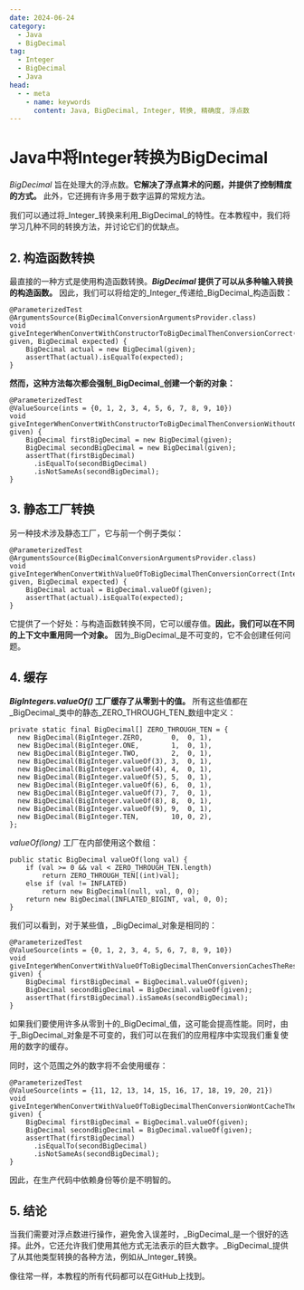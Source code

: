 ```yaml
---
date: 2024-06-24
category:
  - Java
  - BigDecimal
tag:
  - Integer
  - BigDecimal
  - Java
head:
  - - meta
    - name: keywords
      content: Java, BigDecimal, Integer, 转换, 精确度, 浮点数
---
```

# Java中将Integer转换为BigDecimal

_BigDecimal_ 旨在处理大的浮点数。**它解决了浮点算术的问题，并提供了控制精度的方式。** 此外，它还拥有许多用于数字运算的常规方法。

我们可以通过将_Integer_转换来利用_BigDecimal_的特性。在本教程中，我们将学习几种不同的转换方法，并讨论它们的优缺点。

## 2. 构造函数转换

最直接的一种方式是使用构造函数转换。**_BigDecimal_ 提供了可以从多种输入转换的构造函数。** 因此，我们可以将给定的_Integer_传递给_BigDecimal_构造函数：

```
@ParameterizedTest
@ArgumentsSource(BigDecimalConversionArgumentsProvider.class)
void giveIntegerWhenConvertWithConstructorToBigDecimalThenConversionCorrect(Integer given, BigDecimal expected) {
    BigDecimal actual = new BigDecimal(given);
    assertThat(actual).isEqualTo(expected);
}

```

**然而，这种方法每次都会强制_BigDecimal_创建一个新的对象：**

```
@ParameterizedTest
@ValueSource(ints = {0, 1, 2, 3, 4, 5, 6, 7, 8, 9, 10})
void giveIntegerWhenConvertWithConstructorToBigDecimalThenConversionWithoutCaching(Integer given) {
    BigDecimal firstBigDecimal = new BigDecimal(given);
    BigDecimal secondBigDecimal = new BigDecimal(given);
    assertThat(firstBigDecimal)
      .isEqualTo(secondBigDecimal)
      .isNotSameAs(secondBigDecimal);
}
```

## 3. 静态工厂转换

另一种技术涉及静态工厂，它与前一个例子类似：

```
@ParameterizedTest
@ArgumentsSource(BigDecimalConversionArgumentsProvider.class)
void giveIntegerWhenConvertWithValueOfToBigDecimalThenConversionCorrect(Integer given, BigDecimal expected) {
    BigDecimal actual = BigDecimal.valueOf(given);
    assertThat(actual).isEqualTo(expected);
}
```

它提供了一个好处：与构造函数转换不同，它可以缓存值。**因此，我们可以在不同的上下文中重用同一个对象。** 因为_BigDecimal_是不可变的，它不会创建任何问题。

## 4. 缓存

**_BigIntegers.valueOf()_ 工厂缓存了从零到十的值。** 所有这些值都在_BigDecimal_类中的静态_ZERO_THROUGH_TEN_数组中定义：

```
private static final BigDecimal[] ZERO_THROUGH_TEN = {
  new BigDecimal(BigInteger.ZERO,       0,  0, 1),
  new BigDecimal(BigInteger.ONE,        1,  0, 1),
  new BigDecimal(BigInteger.TWO,        2,  0, 1),
  new BigDecimal(BigInteger.valueOf(3), 3,  0, 1),
  new BigDecimal(BigInteger.valueOf(4), 4,  0, 1),
  new BigDecimal(BigInteger.valueOf(5), 5,  0, 1),
  new BigDecimal(BigInteger.valueOf(6), 6,  0, 1),
  new BigDecimal(BigInteger.valueOf(7), 7,  0, 1),
  new BigDecimal(BigInteger.valueOf(8), 8,  0, 1),
  new BigDecimal(BigInteger.valueOf(9), 9,  0, 1),
  new BigDecimal(BigInteger.TEN,        10, 0, 2),
};

```

_valueOf(long)_ 工厂在内部使用这个数组：

```
public static BigDecimal valueOf(long val) {
    if (val >= 0 && val < ZERO_THROUGH_TEN.length)
        return ZERO_THROUGH_TEN[(int)val];
    else if (val != INFLATED)
        return new BigDecimal(null, val, 0, 0);
    return new BigDecimal(INFLATED_BIGINT, val, 0, 0);
}

```

我们可以看到，对于某些值，_BigDecimal_对象是相同的：

```
@ParameterizedTest
@ValueSource(ints = {0, 1, 2, 3, 4, 5, 6, 7, 8, 9, 10})
void giveIntegerWhenConvertWithValueOfToBigDecimalThenConversionCachesTheResults(Integer given) {
    BigDecimal firstBigDecimal = BigDecimal.valueOf(given);
    BigDecimal secondBigDecimal = BigDecimal.valueOf(given);
    assertThat(firstBigDecimal).isSameAs(secondBigDecimal);
}
```

如果我们要使用许多从零到十的_BigDecimal_值，这可能会提高性能。同时，由于_BigDecimal_对象是不可变的，我们可以在我们的应用程序中实现我们重复使用的数字的缓存。

同时，这个范围之外的数字将不会使用缓存：

```
@ParameterizedTest
@ValueSource(ints = {11, 12, 13, 14, 15, 16, 17, 18, 19, 20, 21})
void giveIntegerWhenConvertWithValueOfToBigDecimalThenConversionWontCacheTheResults(Integer given) {
    BigDecimal firstBigDecimal = BigDecimal.valueOf(given);
    BigDecimal secondBigDecimal = BigDecimal.valueOf(given);
    assertThat(firstBigDecimal)
      .isEqualTo(secondBigDecimal)
      .isNotSameAs(secondBigDecimal);
}
```

因此，在生产代码中依赖身份等价是不明智的。

## 5. 结论

当我们需要对浮点数进行操作，避免舍入误差时，_BigDecimal_是一个很好的选择。此外，它还允许我们使用其他方式无法表示的巨大数字。_BigDecimal_提供了从其他类型转换的各种方法，例如从_Integer_转换。

像往常一样，本教程的所有代码都可以在GitHub上找到。